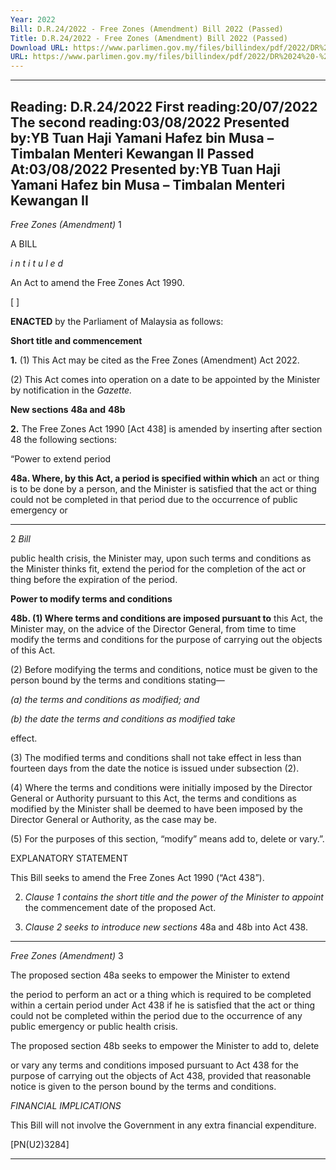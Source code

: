 ```yaml
---
Year: 2022
Bill: D.R.24/2022 - Free Zones (Amendment) Bill 2022 (Passed)
Title: D.R.24/2022 - Free Zones (Amendment) Bill 2022 (Passed)
Download URL: https://www.parlimen.gov.my/files/billindex/pdf/2022/DR%2024%20-%20eng.pdf
URL: https://www.parlimen.gov.my/files/billindex/pdf/2022/DR%2024%20-%20eng.pdf
---
```

---
Reading:
D.R.24/2022
First reading:20/07/2022
The second reading:03/08/2022
Presented by:YB Tuan Haji Yamani Hafez bin Musa – Timbalan Menteri Kewangan II
Passed At:03/08/2022
Presented by:YB Tuan Haji Yamani Hafez bin Musa – Timbalan Menteri Kewangan II
---

_Free Zones_ _(Amendment)_ 1

A BILL

_i n t i t u l e d_

An Act to amend the Free Zones Act 1990.

[ ]

**ENACTED** by the Parliament of Malaysia as follows:

**Short title and commencement**

**1.** (1) This Act may be cited as the Free Zones (Amendment)
Act 2022.

(2) This Act comes into operation on a date to be appointed
by the Minister by notification in the _Gazette._

**New sections** **48a and** **48b**

**2.** The Free Zones Act 1990 [Act 438] is amended by inserting
after section 48 the following sections:

“Power to extend period

**48a. Where, by this Act, a period is specified within which**
an act or thing is to be done by a person, and the Minister
is satisfied that the act or thing could not be completed in
that period due to the occurrence of public emergency or


-----

2 _Bill_

public health crisis, the Minister may, upon such terms and
conditions as the Minister thinks fit, extend the period for
the completion of the act or thing before the expiration of
the period.

**Power to modify terms and conditions**

**48b. (1) Where terms and conditions are imposed pursuant to**
this Act, the Minister may, on the advice of the Director General,
from time to time modify the terms and conditions for the
purpose of carrying out the objects of this Act.

(2) Before modifying the terms and conditions, notice must
be given to the person bound by the terms and conditions
stating—

_(a) the terms and conditions as modified; and_

_(b) the date the terms and conditions as modified take_

effect.

(3) The modified terms and conditions shall not take effect
in less than fourteen days from the date the notice is issued
under subsection (2).

(4) Where the terms and conditions were initially imposed
by the Director General or Authority pursuant to this Act,
the terms and conditions as modified by the Minister shall
be deemed to have been imposed by the Director General
or Authority, as the case may be.

(5) For the purposes of this section, “modify” means add to,
delete or vary.”.

EXPLANATORY STATEMENT

This Bill seeks to amend the Free Zones Act 1990 (“Act 438”).

2. _Clause 1 contains the short title and the power of the Minister to appoint_
the commencement date of the proposed Act.

3. _Clause 2 seeks to introduce new sections_ 48a and 48b into Act 438.


-----

_Free Zones_ _(Amendment)_ 3

The proposed section 48a seeks to empower the Minister to extend

the period to perform an act or a thing which is required to be completed within
a certain period under Act 438 if he is satisfied that the act or thing could not
be completed within the period due to the occurrence of any public emergency
or public health crisis.

The proposed section 48b seeks to empower the Minister to add to, delete

or vary any terms and conditions imposed pursuant to Act 438 for the purpose
of carrying out the objects of Act 438, provided that reasonable notice is given
to the person bound by the terms and conditions.

_FINANCIAL IMPLICATIONS_

This Bill will not involve the Government in any extra financial expenditure.

[PN(U2)3284]


-----

